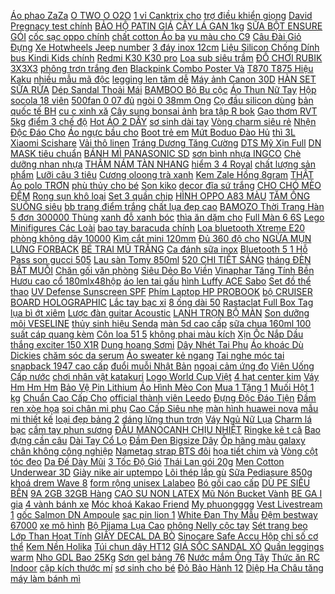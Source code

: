 [Áo phao ZaZa](https://cuahang1.github.io/p0/16/634/ao-phao-zaza-mua-hang-online/) [ O TWO O O2O](https://cuahang1.github.io/p0/26/104/kem-nen-otwoo-o2o-otwoo-mua-hang-online/) [ 1 vỉ Canktrix cho](https://cuahang1.github.io/p0/22/65/1-vi-canktrix-cho-ga-da-mua-hang-online/) [ trợ điều khiển giọng](https://cuahang1.github.io/p0/11/83/android-box-sam-play-s10pro-s905w-ram-2g-android-91-ho-tro-dieu-khien-giong-noi-hoc-truc-tuyen-zoom-mua-hang-online/) [ David Pregnacy test chính](https://cuahang1.github.io/p0/13/232/che-ten-san-pham-que-thu-thai-david-pregnacy-test-chinh-xac-mua-hang-online/) [ BẢO HỘ PATIN GIÁ](https://cuahang1.github.io/p0/25/384/bao-ho-patin-gia-re-mua-hang-online/) [CÂY LÁ GAN 1kg](https://cuahang1.github.io/p0/17/179/cay-la-gan1kg-mua-hang-online/) [ SỮA BỘT ENSURE GÓI](https://cuahang1.github.io/p0/14/976/sua-bot-ensure-goi-606g-mua-hang-online/) [ cốc sạc oppo chính](https://cuahang1.github.io/p0/19/82/coc-sac-oppo-chinh-hang-mua-hang-online/) [ chất cotton Áo ba](https://cuahang1.github.io/p0/6/612/ao-croptop-nu-kyuby-chat-cotton-ao-ba-lo-coc-tay-dang-om-mem-min-mua-hang-online/) [ vu màu cho C9](https://cuahang1.github.io/p0/22/968/op-vu-mau-cho-c9-pro-mua-hang-online/) [ Câu Đài Giỏ Đựng](https://cuahang1.github.io/p0/12/149/rong-ca-cau-dai-gio-dung-ca-sieu-ben-cao-cap-mua-hang-online/) [ Xe Hotwheels Jeep number](https://cuahang1.github.io/p0/24/80/xe-hotwheels-jeep-number-040-mua-hang-online/) [ 3 đáy inox 12cm](https://cuahang1.github.io/p0/17/924/noi-quanh-3-day-inox-12cm14cm-mua-hang-online/) [ Liệu Silicon Chống Dính](https://cuahang1.github.io/p0/6/641/bo-dung-cu-nha-bep-chat-lieu-silicon-chong-dinh-tien-loi-mua-hang-online/) [ bus Kindi Kids chính](https://cuahang1.github.io/p0/10/267/hop-xe-bus-kindi-kids-chinh-hang-vnxk-mua-hang-online/) [ Redmi K30 K30 pro](https://cuahang1.github.io/p0/27/589/mieng-dan-ppf-redmi-k30k30-prok30-ultra-mua-hang-online/) [ Loa sub siêu trầm](https://cuahang1.github.io/p0/16/592/loa-sub-sieu-tram-paramax-sub-1000-new-mua-hang-online/) [ĐỒ CHƠI RUBIK 3X3X3](https://cuahang1.github.io/p0/23/337/do-choi-rubik-3x3x3-mua-hang-online/) [ phông trơn trắng đen](https://cuahang1.github.io/p0/20/873/deal-soc-combo-2-ao-phong-tron-trang-den-vai-day-min-mua-hang-online/) [ Blackpink Combo Poster Và](https://cuahang1.github.io/p0/4/954/bo-san-pham-blackpink-combo-poster-va-card-cung-qua-tang-kpop-mua-hang-online/) [ T870 T875 Hiệu Kaku](https://cuahang1.github.io/p0/9/375/bao-da-cho-samsung-galaxy-tab-s7-t870t875-hieu-kaku-chinh-hang-mua-hang-online/) [ nhiều mẫu mã độc](https://cuahang1.github.io/p0/6/617/squid-game-tro-choi-cau-muc-do-choi-bop-bong-bong-giam-stress-bang-silicon-tui-messenger-nhieu-mau-ma-doc-dao-do-choi-mua-hang-online/) [ legging len tăm dễ](https://cuahang1.github.io/p0/11/105/quan-legging-len-tam-de-thuong-be-gai-mua-hang-online/) [ Máy ảnh Canon 30D](https://cuahang1.github.io/p0/22/469/may-anh-canon-30d-hinh-thuc-85-mua-hang-online/) [ HÀN SET SỮA RỬA](https://cuahang1.github.io/p0/9/60/chinh-hang-lg-han-set-sua-rua-mat-whoo-trang-2024-mua-hang-online/) [ Dép Sandal Thoải Mái](https://cuahang1.github.io/p0/17/41/dep-sandal-thoai-mai-thoi-trang-mua-he-cho-nam-mua-hang-online/) [ BAMBOO Bộ Bu cộc](https://cuahang1.github.io/p0/13/557/bu-bamboo-bo-bu-coc-tay-cai-vai-bamboo-mua-hang-online/) [ Áo Thun Nữ Tay](https://cuahang1.github.io/p0/0/463/ao-thun-nu-tay-dai-ke-soc-ngang-phoi-mau-thoi-trang-mua-hang-online/) [ Hộp socola 18 viên](https://cuahang1.github.io/p0/22/797/hop-socola-18-vien-mau-cam-mua-hang-online/) [ 500fan 0 07 đủ](https://cuahang1.github.io/p0/10/708/mi-fan-4d-500fan-007-du-so-sieu-dep-mua-hang-online/) [ ngòi 0 38mm Ong](https://cuahang1.github.io/p0/17/515/but-bi-deli-ngoi-038mm-ong-mat-bu-mua-hang-online/) [ Cọ đầu silicon dùng](https://cuahang1.github.io/p0/19/869/co-dau-silicon-dung-de-dap-mat-na-chuyen-nghiep-mua-hang-online/) [ bản quốc tế BH](https://cuahang1.github.io/p0/9/462/phien-ban-quoc-te-bh-18-thang-noi-nau-chao-bear-16l-cho-be-cho-gia-dinh-loai-3-tho-chinh-hang-mua-hang-online/) [ cu c xinh xă](https://cuahang1.github.io/p0/24/181/set-5-day-cot-toc-hoa-cuc-xinh-xan-mua-hang-online/) [ Cây sung bonsai ảnh](https://cuahang1.github.io/p0/6/538/cay-sung-bonsai-anh-that-danh-so-13-25-mua-hang-online/) [ bra tập R bok](https://cuahang1.github.io/p0/21/622/ao-bra-tap-rbok-pum4-mua-hang-online/) [ Gạo thơm RVT 5kg](https://cuahang1.github.io/p0/15/669/gao-thom-rvt-5kg-cua-vinaseed-mua-hang-online/) [ điểm 3 chế độ](https://cuahang1.github.io/p0/11/498/guong-den-led-cam-ung-de-ban-trang-diem-3-che-do-anh-sang-mau-tron-keengstore-mua-hang-online/) [ Hot ÁO 2 DÂY](https://cuahang1.github.io/p0/20/74/hot-ao-2-day-croptop-luoi-that-no-den-trang-bozip-ao-quay-nguc-buoc-vai-no-ren-kieu-sp-san-mua-hang-online/) [ sơ sinh dài tay](https://cuahang1.github.io/p0/21/172/ao-so-sinh-dai-tay-cho-be-mua-hang-online/) [Vòng charm siêu rẻ](https://cuahang1.github.io/p0/19/987/vong-charm-sieu-re-mua-hang-online/) [ Nhện Độc Đáo Cho](https://cuahang1.github.io/p0/0/290/mo-hinh-nhan-vat-nguoi-nhen-doc-dao-cho-be-mua-hang-online/) [ Áo ngực bầu cho](https://cuahang1.github.io/p0/6/933/ao-nguc-bau-cho-con-bu-khong-cuc-mua-hang-online/) [Boot trẻ em](https://cuahang1.github.io/p0/26/579/boot-tre-em-mua-hang-online/) [ Mứt Boduo Đào Hủ](https://cuahang1.github.io/p0/14/931/mut-boduo-dao-hu-1kg3-mua-hang-online/) [ thì 3L Xiaomi Scishare](https://cuahang1.github.io/p0/7/570/may-nuoc-nong-tuc-thi-3l-xiaomi-scishare-30l-milifeshop-mua-hang-online/) [Vải thô linen](https://cuahang1.github.io/p0/24/277/vai-tho-linen-mua-hang-online/) [ Tráng Dương Tăng Cường](https://cuahang1.github.io/p0/2/580/rocket-1h-ho-tro-suc-khoe-nam-gioi-bo-than-trang-duong-tang-cuong-sinh-luc-phai-manh-hang-chinh-hang-mua-hang-online/) [ DTS Mỹ Xịn Full](https://cuahang1.github.io/p0/4/893/mieng-dan-ppf-dts-my-xin-full-vien-mat-sau-cho-iphone-12mini-1212pro-12promax-mua-hang-online/) [ DN MASK tiêu chuẩn](https://cuahang1.github.io/p0/8/721/khau-trang-dn-mask-tieu-chuan-han-quoc-kf94-goi-5-chiec-mua-hang-online/) [ BÁNH MÌ PANASONIC SD](https://cuahang1.github.io/p0/0/348/may-lam-banh-mi-panasonic-sd-bm104-mua-hang-online/) [ sơn bình nhựa INGCO](https://cuahang1.github.io/p0/18/690/500w-may-phun-son-binh-nhua-ingco-spg5008-mua-hang-online/) [ Chè dưỡng nhan nhựa](https://cuahang1.github.io/p0/3/195/che-duong-nhan-nhua-dao-tuyet-yen-tuyet-lien-tu-4-nguoi-an-mua-hang-online/) [ THÂM NÁM TÀN NHANG](https://cuahang1.github.io/p0/8/351/kem-duong-giam-tham-nam-tan-nhang-kone-thai-lan-mua-hang-online/) [ hiểm 3 4 Royal](https://cuahang1.github.io/p0/25/31/mu-bao-hiem-34-royal-m139-mua-hang-online/) [ chất lượng sản phẩm](https://cuahang1.github.io/p0/12/951/phan-kali-do-kali-clorua-cho-cay-trong-tang-nang-suat-va-chat-luong-san-pham-goi-500g-rabstore-mua-hang-online/) [Lưỡi câu 3 tiêu](https://cuahang1.github.io/p0/8/497/luoi-cau-3-tieu-mua-hang-online/) [ Cương oloong trà xanh](https://cuahang1.github.io/p0/12/50/chen-uong-tra-gom-su-bat-trang-dep-gia-re-thu-cong-my-nghe-uong-che-bac-thai-nguyen-tan-cuong-oloong-tra-xanh-den-mua-hang-online/) [ Kem Zale Hồng 8gram](https://cuahang1.github.io/p0/1/671/kem-zale-hong-8gram-chuan-loai-1-mua-hang-online/) [ THẬT Áo polo TRƠN](https://cuahang1.github.io/p0/15/618/full-size-hinh-that-ao-polo-tron-unisex-mua-hang-online/) [ phù thủy cho bé](https://cuahang1.github.io/p0/6/121/bo-do-hoa-trang-halloween-hinh-phu-thuy-cho-be-trai-mua-hang-online/) [Son kiko](https://cuahang1.github.io/p0/15/145/son-kiko-mua-hang-online/) [ decor đĩa sứ trắng](https://cuahang1.github.io/p0/0/213/dia-su-hoa-tiet-trang-tri-ban-an-decor-dia-su-trang-15cm-mua-hang-online/) [ CHO CHÓ MÈO ĐỆM](https://cuahang1.github.io/p0/28/491/o-dem-cho-cho-meo-dem-hinh-ngoi-nha-mua-hang-online/) [ Rong sụn khô loại](https://cuahang1.github.io/p0/10/828/rong-sun-kho-loai-1-rau-cau-ninh-thuan-mua-hang-online/) [Set 3 quần chip](https://cuahang1.github.io/p0/23/194/set-3-quan-chip-mua-hang-online/) [ HÌNH OPPO A83 MÀU](https://cuahang1.github.io/p0/16/128/man-hinh-oppo-a83-mau-trang-mua-hang-online/) [ TĂM ỐNG SUÔNG siêu](https://cuahang1.github.io/p0/10/585/quan-len-tam-ong-suong-sieu-hack-dang-mua-hang-online/) [ bb trang điểm trắng](https://cuahang1.github.io/p0/15/644/vien-bb-trang-diem-trang-da-mua-hang-online/) [ chất lụa đẹp cao](https://cuahang1.github.io/p0/3/162/ao-so-mi-nu-cong-so-dai-tay-kieu-han-quoc-form-rong-chat-lua-dep-cao-cap-mau-trang-den-xanh-be-leery-sm-01-mua-hang-online/) [ BAMOZO Thời Trang Hàn](https://cuahang1.github.io/p0/11/639/balo-bamozo-thoi-trang-han-quoc-tien-loi-mua-hang-online/) [ 5 đơn 300000 Thùng](https://cuahang1.github.io/p0/27/636/ma-groabb811-giam-5-don-300000-thung-24-sua-nuoc-ensure-abbott-237mlchai-mua-hang-online/) [ xanh đỗ xanh bóc](https://cuahang1.github.io/p0/9/729/dau-xanh-do-xanh-boc-vo-nguyen-chat-loai-1-dong-goi-1kg-mua-hang-online/) [ thìa ăn dặm cho](https://cuahang1.github.io/p0/16/642/binh-thia-an-dam-cho-be-mua-hang-online/) [ Full Màn 6 6S](https://cuahang1.github.io/p0/11/994/kinh-cuong-luc-chong-nhin-trom-mieng-dan-cuong-luc-chong-nhin-chom-full-man-66s7plus8plusxxsmax1112pro-mua-hang-online/) [ Lego Minifigures Các Loài](https://cuahang1.github.io/p0/7/172/non-lego-minifigures-cac-loai-dong-vat-mua-hang-online/) [ bao tay baracuda chính](https://cuahang1.github.io/p0/24/313/bao-tay-baracuda-chinh-hang-mua-hang-online/) [ Loa bluetooth Xtreme E20](https://cuahang1.github.io/p0/22/833/loa-bluetooth-xtreme-e20-untra-bass-mua-hang-online/) [ phòng không dây 10000](https://cuahang1.github.io/p0/5/83/sac-du-phong-khong-day-10000-mah-hoco-j50-chinh-hang-mua-hang-online/) [ Kìm cắt mini 120mm](https://cuahang1.github.io/p0/24/772/kim-cat-mini-120mm-tm-01-tsunoda-mua-hang-online/) [ Đủ 360 độ cho](https://cuahang1.github.io/p0/9/240/gia-do-2-man-hinh-may-tinh-kep-ban-chuyen-dong-day-du-360-do-cho-man-hinh-10-27inch-m052-mua-hang-online/) [ NGỪA MỤN LƯNG FORBACK](https://cuahang1.github.io/p0/19/744/xa-phong-ngua-mun-lung-forback-medicadted-soap-mua-hang-online/) [ BÉ TRAI MŨ TRẴNG](https://cuahang1.github.io/p0/17/197/be-trai-mu-trang-2304060-mua-hang-online/) [ Ca đánh sữa inox](https://cuahang1.github.io/p0/22/626/ca-danh-sua-inox-600ml-mua-hang-online/) [ Bluetooth 5 1 Hỗ](https://cuahang1.github.io/p0/9/922/tai-nghe-khong-day-true-wireless-robot-airbuds-t10-bluetooth-51-ho-tro-khang-nuoc-ipx4-bao-hanh-12-thang-mua-hang-online/) [Pass son gucci 505](https://cuahang1.github.io/p0/8/194/pass-son-gucci-505-mua-hang-online/) [Lau sàn Tomy 850ml](https://cuahang1.github.io/p0/21/364/lau-san-tomy-850ml-mua-hang-online/) [ 520 CHI TIẾT SÁNG](https://cuahang1.github.io/p0/12/293/hop-lego-520-chi-tiet-sang-tao-cung-be-yeu-giadunggiasi89-mua-hang-online/) [ tháng ĐÈN BẮT MUỖI](https://cuahang1.github.io/p0/23/165/bh-06-thang-den-bat-muoi-diet-con-trung-da-nang-comet-cm069-mua-hang-online/) [ Chăn gối văn phòng](https://cuahang1.github.io/p0/17/632/chan-goi-van-phong-toro-3in1-mua-hang-online/) [ Siêu Dẻo Bo Viền](https://cuahang1.github.io/p0/4/763/cuong-luc-full-man-iphone-chong-nhin-trom-chong-van-tay-khong-vien-sieu-deo-bo-vien-5-in-1-mua-hang-online/) [ Vinaphar Tăng Tính Bền](https://cuahang1.github.io/p0/3/40/vitamin-c-500mg-vinaphar-tang-tinh-ben-thanh-mach-tang-suc-de-khang-cho-co-the-chai-100v-mua-hang-online/) [ Hươu cao cổ 180mlx48hộp](https://cuahang1.github.io/p0/24/509/thung-sua-pha-san-huou-cao-co-180mlx48hop-mau-moi-mua-hang-online/) [ áo len tai gấu](https://cuahang1.github.io/p0/25/400/ao-len-tai-gau-cho-be-mua-hang-online/) [ hình Luffy ACE Sabo](https://cuahang1.github.io/p0/17/744/bo-mo-hinh-luffy-ace-sabo-one-piece-co-chon-mau-mua-hang-online/) [ Set đồ thể thao](https://cuahang1.github.io/p0/25/52/set-do-the-thao-ca-tinh-mua-hang-online/) [ UV Defense Sunscreen SPF](https://cuahang1.github.io/p0/11/296/kiehls-kem-chong-nang-ultra-light-daily-uv-defense-sunscreen-spf-50-pa-mua-hang-online/) [ Phím Laptop HP PROBOOK](https://cuahang1.github.io/p0/16/153/ban-phim-laptop-hp-probook-4440s-mua-hang-online/) [ bộ CRUISER BOARD HOLOGRAPHIC](https://cuahang1.github.io/p0/28/623/van-truot-nguyen-bocruiser-board-holographic-26-mua-hang-online/) [ Lắc tay bạc xi](https://cuahang1.github.io/p0/15/7/lac-tay-bac-xi-vang-mua-hang-online/) [ 8 ống dài 50](https://cuahang1.github.io/p0/4/603/den-led-sao-bang-8-ong-dai-50-cm-shopgiadunggiasi89-mua-hang-online/) [ Rastaclat Full Box Tag](https://cuahang1.github.io/p0/17/937/vong-tay-rastaclat-full-box-tag-r115-mua-hang-online/) [ lụa bì ớt xiêm](https://cuahang1.github.io/p0/10/284/cha-lua-bi-ot-xiem-xanh-g-mua-hang-online/) [ Lược đàn guitar Acoustic](https://cuahang1.github.io/p0/7/781/bo-ngua-luoc-dan-guitar-acoustic-bang-xuong-bo-cao-cap-mua-hang-online/) [ LẠNH TRỌN BỘ MÀN](https://cuahang1.github.io/p0/12/756/hang-xin-man-khung-ren-lanh-tron-bo-man-khung-inox-cao-cap-mua-hang-online/) [ Son dưỡng môi VESELINE](https://cuahang1.github.io/p0/2/825/son-duong-moi-veseline-7g-mua-hang-online/) [ thủy sinh hiệu Senda](https://cuahang1.github.io/p0/11/562/dat-nen-thuy-sinh-hieu-senda-bao-2-kg-mua-hang-online/) [ màn 5d cao cấp](https://cuahang1.github.io/p0/28/662/dan-full-man-5d-cao-cap-cho-j7-duo-mua-hang-online/) [ sữa chua 160ml 100](https://cuahang1.github.io/p0/25/732/hu-sua-chua-160ml-100-hu-mua-hang-online/) [ suất cáp quang kèm](https://cuahang1.github.io/p0/7/496/may-do-cong-suat-cap-quang-kem-soi-5km-sgz03-mua-hang-online/) [ Côn loa 51 5](https://cuahang1.github.io/p0/23/384/con-loa-515-4-lop-mua-hang-online/) [ không phai màu kích](https://cuahang1.github.io/p0/8/839/khan-tam-han-quoc-dolhomekhan-tam-lon-mem-mai-tham-hut-nuoc-nhanh-khong-phai-mau-kich-thuoc-60x120cm-20504-mua-hang-online/) [ Xịn Ốc Nắp Dầu](https://cuahang1.github.io/p0/6/57/oc-titan-gr5-xin-oc-nap-dau-zin-mua-hang-online/) [ thắng exciter 150 X1R](https://cuahang1.github.io/p0/14/497/cap-dia-thang-exciter-150-x1r-co-oc-mua-hang-online/) [Dung hoang Sơmi](https://cuahang1.github.io/p0/18/736/dung-hoang-somi-mua-hang-online/) [ Dây Nhét Tai Phu](https://cuahang1.github.io/p0/8/707/tai-nghe-bluetooth-chinh-hang-i12-khong-day-nhet-tai-phu-kien-tai-nghe-dien-thoai-ios-va-android-sieu-hay-i12-mua-hang-online/) [ Áo khoác Dù Dickies](https://cuahang1.github.io/p0/21/132/ao-khoac-du-dickies-chinh-hang-size-xl-mua-hang-online/) [ chăm sóc da serum](https://cuahang1.github.io/p0/22/338/cham-soc-da-serum-24k-mua-hang-online/) [ Áo sweater kẻ ngang](https://cuahang1.github.io/p0/10/526/ao-sweater-ke-ngang-tag-logo-cao-su-mua-hang-online/) [ Tai nghe móc tai](https://cuahang1.github.io/p0/20/798/giam-gia-tai-nghe-moc-tai-q50-mua-hang-online/) [ snapback 1947 cao cấp](https://cuahang1.github.io/p0/23/318/mu-non-snapback-1947-cao-cap-thoi-trang-mua-hang-online/) [ đuổi muỗi Nhật Bản](https://cuahang1.github.io/p0/3/962/tinh-dau-duoi-muoi-nhat-ban-60-ngay-2-lo-mua-hang-online/) [ ngoại cảm ứng đo](https://cuahang1.github.io/p0/1/361/nhiet-ke-dien-tu-hong-ngoai-cam-ung-do-tran-da-nang-infrared-ck-t1502-chinh-hang-bh-12-thang-mua-hang-online/) [ Viên Uống Cấp nước](https://cuahang1.github.io/p0/23/903/vien-uong-cap-nuoc-innerb-aqua-bank-han-quoc-56-vien-mau-hong-mua-hang-online/) [ chơi nhân vật katakuri](https://cuahang1.github.io/p0/20/708/mo-hinh-do-choi-nhan-vat-katakuri-charlotte-trong-phim-hoat-hinh-one-piece-mua-hang-online/) [ Logo World Cup Việt](https://cuahang1.github.io/p0/9/864/bagde-logo-world-cup-viet-nam-2021-mua-hang-online/) [ 4 hạt center kim](https://cuahang1.github.io/p0/18/737/4-hat-center-kim-loai-mua-hang-online/) [Váy Hm Hm Hm](https://cuahang1.github.io/p0/28/806/vay-hm-hm-hm-mua-hang-online/) [ Bảo Vệ Pin Lithium](https://cuahang1.github.io/p0/12/697/bang-mach-bao-ve-pin-lithium-uffriend-3s-12v-40a-kem-phu-kien-mua-hang-online/) [ Áo Hình Mèo Con](https://cuahang1.github.io/p0/1/983/ma-1010fashionsale1-giam-10k-don-50k-ghim-cai-ao-hinh-meo-con-de-thuong-mua-hang-online/) [ Mua 1 Tặng 1](https://cuahang1.github.io/p0/20/224/hang-nhap-khau-mua-1-tang-1-qua-serum-caramel-essence-5ml-mua-hang-online/) [Muối Hột 1 kg](https://cuahang1.github.io/p0/17/883/muoi-hot-1-kg-mua-hang-online/) [ Chuẩn Cao Cấp Cho](https://cuahang1.github.io/p0/14/300/binh-sua-240ml-tieu-chuan-cao-cap-cho-be-mua-hang-online/) [ official thành viên Leedo](https://cuahang1.github.io/p0/20/309/card-official-thanh-vien-leedo-nhom-oneus-ver-in-its-time-hang-co-san-mua-hang-online/) [ Đựng Độc Đáo Tiện](https://cuahang1.github.io/p0/3/215/set-4-mut-trang-diem-kem-hop-dung-doc-dao-tien-dung-mua-hang-online/) [ Đầm ren xòe họa](https://cuahang1.github.io/p0/19/419/dam-ren-xoe-hoa-tiet-hoa-ttbk-mua-hang-online/) [ soi chân mi phụ](https://cuahang1.github.io/p0/6/838/guong-soi-chan-mi-phu-kien-noi-mi-mua-hang-online/) [ Cao Cấp Siêu nhẹ](https://cuahang1.github.io/p0/1/624/quan-kaki-nam-chat-cao-cap-sieu-nhe-dang-au-vicero-phong-cach-cong-so-mua-hang-online/) [ màn hình huawei nova](https://cuahang1.github.io/p0/19/594/man-hinh-huawei-nova-2i-mua-hang-online/) [ mẫu mi thiết kế](https://cuahang1.github.io/p0/5/600/mi-tru-katun-3d-mau-mi-thiet-ke-2-trong-1-mua-hang-online/) [ loại đẹp bảng 2](https://cuahang1.github.io/p0/17/66/khan-bandana-va-scrunchies-loai-dep-bang-2-ban-roi-mua-hang-online/) [ dáng lửng thun trơn](https://cuahang1.github.io/p0/28/870/dam-2-day-dui-suong-peonyb-nu-freeship-vay-2s-dang-lung-thun-tron-mac-di-bien-mau-den-trang-be-ulzzang-hot-mua-hang-online/) [ Váy Ngủ Nữ Lụa](https://cuahang1.github.io/p0/2/39/vay-ngu-nu-lua-satin-tron-dang-xuong-lien-than-ad-03-mua-hang-online/) [Charm lá bạc](https://cuahang1.github.io/p0/23/59/charm-la-bac-mua-hang-online/) [ cầm tay phun sương](https://cuahang1.github.io/p0/19/783/quat-cam-tay-phun-suong-e11-mua-hang-online/) [ ĐẦU MANOCANH CHỊU NHIỆT](https://cuahang1.github.io/p0/16/28/dau-manocanh-chiu-nhiet-do-cao-mua-hang-online/) [ Ringke kê t câ](https://cuahang1.github.io/p0/12/485/op-dien-thoai-ringke-ket-cau-tinh-the-cung-trong-suot-tu-nhien-cho-galaxy-s21-ultra-s21-plus-s21-mua-hang-online/) [ Bao đựng cần câu](https://cuahang1.github.io/p0/25/642/bao-dung-can-cau-daiwa-1m25-mua-hang-online/) [ Dài Tay Cổ Lọ](https://cuahang1.github.io/p0/0/965/ao-len-nu-dai-tay-co-lo-phoi-ren-thoi-trang-mua-hang-online/) [ Đầm Đen Bigsize Dây](https://cuahang1.github.io/p0/27/565/dam-den-bigsize-day-nhun-mua-hang-online/) [ Ốp hãng màu galaxy](https://cuahang1.github.io/p0/27/560/op-hang-mau-galaxy-j7-2016-mua-hang-online/) [ chân không công nghiệp](https://cuahang1.github.io/p0/26/875/may-hut-chan-khong-cong-nghiep-cao-cap-co-the-hut-moi-loai-tui-dong-goi-toi-da-10kg-gao-mua-hang-online/) [Nametag strap BTS đôi](https://cuahang1.github.io/p0/7/588/nametag-strap-bts-doi-mua-hang-online/) [ họa tiết chim và](https://cuahang1.github.io/p0/18/195/hinh-dan-ui-theu-trang-tri-hoa-tiet-chim-va-hoa-nu-tinh-mua-hang-online/) [ Vòng cột tóc đeo](https://cuahang1.github.io/p0/15/529/scrunchies-vong-cot-toc-deo-tay-mua-hang-online/) [ Da Đế Dày Mũi](https://cuahang1.github.io/p0/8/539/co-san-giay-da-de-day-mui-tron-phong-cach-retro-nhat-ban-mua-hang-online/) [ 3 Tốc Độ Gió](https://cuahang1.github.io/p0/9/694/quat-cay-dung-hoac-lung-quat-dien-dieu-khien-tu-xa-co-hen-gio-7-canh-3-toc-do-gio-sang-trong-sieu-mat-mua-hang-online/) [ Thái Lan gói 20g](https://cuahang1.github.io/p0/10/726/bim-tam-que-doakbua-thai-lan-goi-20g-nhap-khau-mua-hang-online/) [ Men Cotton Underwear 3D](https://cuahang1.github.io/p0/15/481/men-cotton-underwear-3d-printed-wolf-shorts-owl-mua-hang-online/) [ Giày nike air uptempo](https://cuahang1.github.io/p0/23/699/giay-nike-air-uptempo-x-supreme-do-mua-hang-online/) [ Lõi thép lắp gù](https://cuahang1.github.io/p0/17/651/loi-thep-lap-gu-tay-lai-mua-hang-online/) [Sữa Pediasure 850g](https://cuahang1.github.io/p0/21/242/sua-pediasure-850g-mua-hang-online/) [ khoá drem Wave 8](https://cuahang1.github.io/p0/14/378/o-khoa-drem-wave-8-canh-mua-hang-online/) [ form rộng unisex Lalabeo](https://cuahang1.github.io/p0/2/144/ao-thun-tay-lo-form-rong-unisex-lalabeo-order-15-20-ngay-mau-trang-a018-mua-hang-online/) [ Bó gối cao cấp](https://cuahang1.github.io/p0/20/326/bo-goi-cao-cap-winstar-mua-hang-online/) [ DÙ PE SIÊU BỀN](https://cuahang1.github.io/p0/26/339/day-du-pe-sieu-ben-100m-mua-hang-online/) [ 9A 2GB 32GB Hàng](https://cuahang1.github.io/p0/10/202/dien-thoai-xiaomi-redmi-9a-2gb32gb-hang-chinh-hang-mua-hang-online/) [ CAO SU NON LATEX](https://cuahang1.github.io/p0/9/576/chieu-dieu-hoa-cao-su-non-latex-5d-mua-hang-online/) [ Mũ Nón Bucket Vành](https://cuahang1.github.io/p0/15/305/mu-non-bucket-vanh-rong-linen-chewing-gum-hat-mua-hang-online/) [ BE GA I gia](https://cuahang1.github.io/p0/24/83/set-roi-be-gai-gia-100k-mua-hang-online/) [ 4 vành bánh xe](https://cuahang1.github.io/p0/16/143/4-vanh-banh-xe-cho-mo-hinh-xe-110-mua-hang-online/) [Móc khoá Kakao Friend](https://cuahang1.github.io/p0/24/527/moc-khoa-kakao-friend-mua-hang-online/) [My phuongggg](https://cuahang1.github.io/p0/25/918/my-phuongggg-mua-hang-online/) [Vest Livestream 1](https://cuahang1.github.io/p0/23/620/vest-livestream-1-mua-hang-online/) [ gốc Salmon DN Ampoule](https://cuahang1.github.io/p0/9/652/te-bao-goc-salmon-dn-ampoule-duoc-my-pham-suiskin-28-days-hop-mua-hang-online/) [ sạc pin lion 1](https://cuahang1.github.io/p0/16/845/mach-sac-pin-lion-1-cell-3v71a-mua-hang-online/) [ White Đan Thy Mẫu](https://cuahang1.github.io/p0/3/356/chinh-hang-u-ken-tam-lskin-white-dan-thy-mau-moi-mua-hang-online/) [Đệm bestway 67000](https://cuahang1.github.io/p0/27/183/dem-bestway-67000-mua-hang-online/) [xe mô hình](https://cuahang1.github.io/p0/26/61/xe-mo-hinh-mua-hang-online/) [ Bộ Pijama Lụa Cao](https://cuahang1.github.io/p0/2/236/ma-skamsale10-giam-10-don-200k-bo-pijama-lua-cao-cap-canh-doi-ao-coc-quan-dui-mua-hang-online/) [ phông Nelly cộc tay](https://cuahang1.github.io/p0/3/437/ao-phong-nelly-coc-tay-ennue-mua-hang-online/) [Sét trang beo](https://cuahang1.github.io/p0/14/309/set-trang-beo-mua-hang-online/) [ Lớp Than Hoạt Tính](https://cuahang1.github.io/p0/16/13/hop-khau-trang-y-te-ami-4-lop-mau-den-co-lop-than-hoat-tinh-hop-50-chiec-mua-hang-online/) [ GIẤY DECAL DA BÒ](https://cuahang1.github.io/p0/15/846/giay-decal-da-bo-a4-mua-hang-online/) [ Sinocare Safe Accu Hộp](https://cuahang1.github.io/p0/6/209/que-thu-duong-huyet-sinocare-safe-accu-hop-25-hoac-50-mua-hang-online/) [ chỉ số cơ thể](https://cuahang1.github.io/p0/2/420/can-dien-tu-rapido-rsf-01s-can-suc-khoe-do-duoc-8-chi-so-co-the-bh-12-thang-toan-quoc-mua-hang-online/) [Kem Nền Holika](https://cuahang1.github.io/p0/28/820/kem-nen-holika-mua-hang-online/) [Túi chun dây HT12](https://cuahang1.github.io/p0/7/514/tui-chun-day-ht12-mua-hang-online/) [ GIÁ SỐC SANDAL XỎ](https://cuahang1.github.io/p0/17/793/gia-soc-sandal-xo-ngon-mua-hang-online/) [Quần leggings warm](https://cuahang1.github.io/p0/19/307/quan-leggings-warm-mua-hang-online/) [ Nho GDL Bao 25Kg](https://cuahang1.github.io/p0/3/412/duong-nho-gdl-bao-25kg-xuat-xu-phap-gia-tot-mua-hang-online/) [ Sơn gel bảng 76](https://cuahang1.github.io/p0/19/384/son-gel-bang-76-mau-mua-hang-online/) [ Nước mắm Ông Tây](https://cuahang1.github.io/p0/10/329/nuoc-mam-ong-tay-900ml-mua-hang-online/) [ Thức ăn RC Indoor](https://cuahang1.github.io/p0/22/236/thuc-an-rc-indoor-400g-mua-hang-online/) [ cặp kích thước mí](https://cuahang1.github.io/p0/17/853/kadika-mot-nhan-dan-20-cap-kich-thuoc-mi-mat-mua-hang-online/) [ sơ sinh cho bé](https://cuahang1.github.io/p0/1/625/mu-so-sinh-cho-be-1-den-3-thang-mua-hang-online/) [ Đỏ Bảo Hành 12](https://cuahang1.github.io/p0/19/552/noi-ap-suat-dien-co-sharp-ks-180v-6-lit-1000w-do-bao-hanh-12-thang-mua-hang-online/) [ Diệp Hạ Châu tăng](https://cuahang1.github.io/p0/5/505/tra-diep-ha-chau-tang-cuong-chuc-nang-gan-boc-100-tui-loc-mua-hang-online/) [ máy làm bánh mì](https://cuahang1.github.io/p0/0/143/may-lam-banh-mi-panasonic-mua-hang-online/) 